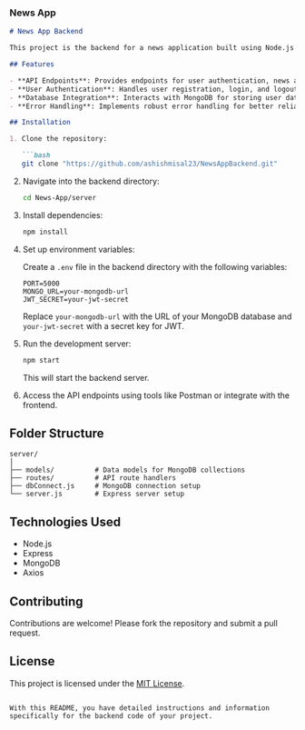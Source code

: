 ### News App
```markdown
# News App Backend

This project is the backend for a news application built using Node.js with Express.

## Features

- **API Endpoints**: Provides endpoints for user authentication, news articles CRUD operations, and user profile management.
- **User Authentication**: Handles user registration, login, and logout using JSON Web Tokens (JWT).
- **Database Integration**: Interacts with MongoDB for storing user data and news articles.
- **Error Handling**: Implements robust error handling for better reliability.

## Installation

1. Clone the repository:

   ```bash
   git clone "https://github.com/ashishmisal23/NewsAppBackend.git"
   ```

2. Navigate into the backend directory:

   ```bash
   cd News-App/server
   ```

3. Install dependencies:

   ```bash
   npm install
   ```

4. Set up environment variables:

   Create a `.env` file in the backend directory with the following variables:

   ```plaintext
   PORT=5000
   MONGO_URL=your-mongodb-url
   JWT_SECRET=your-jwt-secret
   ```

   Replace `your-mongodb-url` with the URL of your MongoDB database and `your-jwt-secret` with a secret key for JWT.

5. Run the development server:

   ```bash
   npm start
   ```

   This will start the backend server.

6. Access the API endpoints using tools like Postman or integrate with the frontend.

## Folder Structure

```
server/
│
├── models/          # Data models for MongoDB collections
├── routes/          # API route handlers
├── dbConnect.js     # MongoDB connection setup
└── server.js        # Express server setup
```

## Technologies Used

- Node.js
- Express
- MongoDB
- Axios

## Contributing

Contributions are welcome! Please fork the repository and submit a pull request.

## License

This project is licensed under the [MIT License](LICENSE).
```

With this README, you have detailed instructions and information specifically for the backend code of your project.
